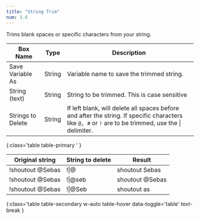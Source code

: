 ```yaml
---
title: "String Trim"
num: 3.6
---
```


Trims blank spaces or specific characters from your string. 

| Box Name | Type | Description | 
|-------|--------|--------|
|Save Variable As|String|Variable name to save the trimmed string.|
|String (text)|String|String to be trimmed. This is case sensitive|
|Strings to Delete|String|If left blank, will delete all spaces before and after the string. If specific characters like `@, #` or `!` are to be trimmed, use the \| delimiter. 
{:class='table table-primary ' }

| Original string |String to delete|Result| 
|-------|--------|--------|
|!shoutout @Sebas| !\|@ | shoutout Sebas|
|!shoutout @Sebas| !\|@seb | shoutout @Sebas|
|!shoutout @Sebas| !\|@Seb | shoutout as
{:class='table table-secondary w-auto table-hover data-toggle='table' text-break }
